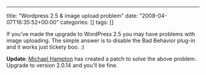---
title: "Wordpress 2.5 & image upload problem"
date: "2008-04-07T16:35:52+00:00"
categories: []
tags: []

If you've made the upgrade to WordPress 2.5 you may have problems with image uploading. The simple answer is to disable the Bad Behavior plug-in and it works just tickety boo. :)

<strong>Update</strong>: <a href="http://www.bad-behavior.ioerror.us/">Michael Hampton</a> has created a patch to solve the above problem. Upgrade to version 2.0.14 and you'll be fine.
